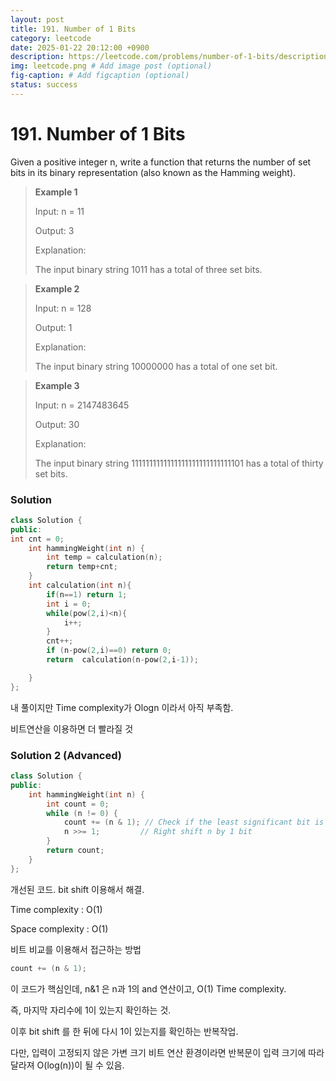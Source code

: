 ```yaml
---
layout: post
title: 191. Number of 1 Bits
category: leetcode
date: 2025-01-22 20:12:00 +0900
description: https://leetcode.com/problems/number-of-1-bits/description/?envType=company&envId=google&favoriteSlug=google-thirty-days
img: leetcode.png # Add image post (optional)
fig-caption: # Add figcaption (optional)
status: success
---
```



# 191. Number of 1 Bits

Given a positive integer n, write a function that returns the number of 
set bits
 in its binary representation (also known as the Hamming weight).

 

> **Example 1**
> 
> Input: n = 11
> 
> Output: 3
> 
> Explanation:
> 
> The input binary string 1011 has a total of three set bits.

> **Example 2**
> 
> Input: n = 128
> 
> Output: 1
> 
> Explanation:
> 
> The input binary string 10000000 has a total of one set bit.

> **Example 3**
> 
> Input: n = 2147483645
> 
> Output: 30
> 
> Explanation:
> 
> The input binary string 1111111111111111111111111111101 has a total of thirty set bits.

### Solution 

```cpp
class Solution {
public:
int cnt = 0;
    int hammingWeight(int n) {
        int temp = calculation(n);
        return temp+cnt;
    }
    int calculation(int n){
        if(n==1) return 1; 
        int i = 0;
        while(pow(2,i)<n){
            i++;
        }
        cnt++;
        if (n-pow(2,i)==0) return 0;
        return  calculation(n-pow(2,i-1));

    }
};
```
내 풀이지만 Time complexity가 Ologn 이라서 아직 부족함.

비트연산을 이용하면 더 빨라질 것

### Solution 2 (Advanced)

```cpp
class Solution {
public:
    int hammingWeight(int n) {
        int count = 0;
        while (n != 0) {
            count += (n & 1); // Check if the least significant bit is 1
            n >>= 1;         // Right shift n by 1 bit
        }
        return count;
    }
};
```

개선된 코드. bit shift 이용해서 해결. 

Time complexity : O(1)

Space complexity : O(1)

비트 비교를 이용해서 접근하는 방법

```cpp
count += (n & 1); 
```
이 코드가 핵심인데, n&1 은 n과 1의 and 연산이고, O(1) Time complexity.

즉, 마지막 자리수에 1이 있는지 확인하는 것.

이후 bit shift 를 한 뒤에 다시 1이 있는지를 확인하는 반복작업.

다만, 입력이 고정되지 않은 가변 크기 비트 연산 환경이라면 반복문이 입력 크기에 따라 달라져 O(log(n))이 될 수 있음.
